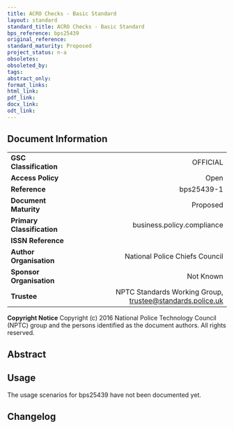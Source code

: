 ```yaml
---
title: ACRO Checks - Basic Standard
layout: standard
standard_title: ACRO Checks - Basic Standard
bps_reference: bps25439
original_reference: 
standard_maturity: Proposed
project_status: n-a
obsoletes: 
obsoleted_by: 
tags: 
abstract_only:
format_links:
html_link: 
pdf_link: 
docx_link: 
odt_link: 
---
```

## Document Information

|||
| :------- | ------: |
| **GSC Classification**     | OFFICIAL |
| **Access Policy**          | Open |
| **Reference**              | bps25439-1  |
| **Document Maturity**      | Proposed |
| **Primary Classification** | business.policy.compliance |
| **ISSN Reference**         |  |
| **Author Organisation**    |National Police Chiefs Council|
| **Sponsor Organisation**   |Not Known|
| **Trustee**                | NPTC Standards Working Group, <a href="mailto:trustee@standards.police.uk?subject=bps25439-1 ACRO Checks - Basic Standard">trustee@standards.police.uk |

**Copyright Notice**
Copyright (c) 2016 National Police Technology Council (NPTC) group and the persons identified as the document authors. All rights reserved.

## Abstract

        
## Usage
The usage scenarios for bps25439 have not been documented yet.

## Changelog

